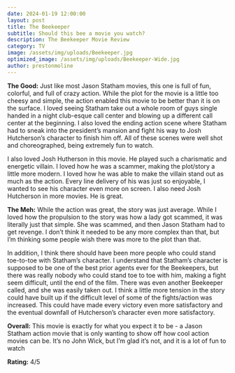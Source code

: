 ```yaml
---
date: 2024-01-19 12:00:00
layout: post
title: The Beekeeper
subtitle: Should this bee a movie you watch?
description: The Beekeeper Movie Review
category: TV
image: /assets/img/uploads/Beekeeper.jpg
optimized_image: /assets/img/uploads/Beekeeper-Wide.jpg
author: prestonmoline
---
```


**The Good:**
Just like most Jason Statham movies, this one is full of fun, colorful, and full of crazy action. While the plot for the movie is a little too cheesy and simple, the action enabled this movie to be better than it  is on the surface. I loved seeing Statham take out a whole room of guys single handed in a night club-esque call center and blowing up a different call center at the beginning. I also loved the ending action scene where Statham had to sneak into the president’s mansion and fight his way to Josh Hutcherson’s character to finish him off. All of these scenes were well shot and choreographed, being extremely fun to watch.

I also loved Josh Hutherson in this movie. He played such a charismatic and energetic villain. I loved how he was a scammer, making the plot/story a little more modern. I loved how he was able to make the villain stand out as much as the action. Every line delivery of his was just so enjoyable, I wanted to see his character even more on screen. I also need Josh Hutcherson in more movies. He is great.



**The Meh:**
While the action was great, the story was just average. While I loved how the propulsion to the story was how a lady got scammed, it was literally just that simple. She was scammed, and then Jason Statham had to get revenge. I don’t think it needed to be any more complex than that, but I’m thinking some people wish there was more to the plot than that. 

In addition, I think there should have been more people who could stand toe-to-toe with Statham’s character. I understand that Statham’s character is supposed to be one of the best prior agents ever for the Beekeepers, but there was really nobody who could stand toe to toe with him, making a fight seem difficult, until the end of the film. There was even another Beekeeper called, and she was easily taken out. I think a little more tension in the story could have built up if the difficult level of some of the fights/action was increased. This could have made every victory even more satisfactory and the eventual downfall of Hutcherson’s character even more satisfactory.


**Overall:**
This movie is exactly for what you expect it to be - a Jason Statham action movie that is only wanting to show off how cool action movies can be. It’s no John Wick, but I’m glad it’s not, and it is a lot of fun to watch


**Rating:**
4/5
